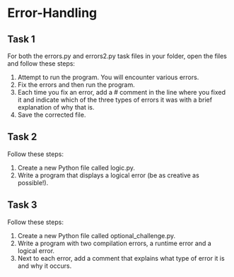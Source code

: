 # Error-Handling

## Task 1
For both the errors.py and errors2.py task files in your folder, open the files and follow these steps:
1. Attempt to run the program. You will encounter various errors.
2. Fix the errors and then run the program.
3. Each time you fix an error, add a # comment in the line where you fixed it and indicate which of the three types of errors it was with a brief explanation of why that is.
4. Save the corrected file.

## Task 2
Follow these steps:
1. Create a new Python file called logic.py.
2. Write a program that displays a logical error (be as creative as possible!).

## Task 3
Follow these steps:
1. Create a new Python file called optional_challenge.py.
2. Write a program with two compilation errors, a runtime error and a logical error.
3. Next to each error, add a comment that explains what type of error it is and why it occurs.